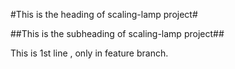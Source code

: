 #This is the heading of scaling-lamp project#

##This is the subheading of scaling-lamp project##

This is 1st line , only in feature branch.
